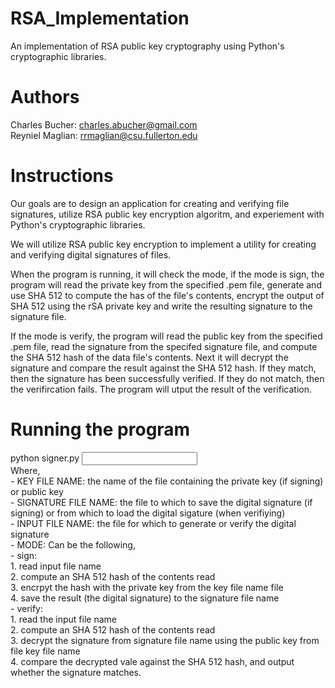 # RSA_Implementation
An implementation of RSA public key cryptography using Python's cryptographic libraries.

# Authors
Charles Bucher: charles.abucher@gmail.com <br>
Reyniel Maglian: rrmaglian@csu.fullerton.edu

# Instructions
Our goals are to design an application for creating and verifying file signatures, utilize RSA public key encryption algoritm, and experiement with Python's cryptographic libraries.

We will utilize RSA public key encryption to implement a utility for creating and verifying digital signatures of files.

When the program is running, it will check the mode, if the mode is sign, the program will read the private key from the specified .pem file, generate and use SHA 512 to compute the has of the file's contents, encrypt the output of SHA 512 using the rSA private key and write the resulting signature to the signature file. 

If the mode is verify, the program will read the public key from the specified .pem file, read the signature from the specifed signature file, and compute the SHA 512 hash of the data file's contents. Next it will decrypt the signature and compare the result against the SHA 512 hash. If they match, then the signature has been successfully verified. If they do not match, then the verifircation fails. The program will utput the result of the verification. 

# Running the program
python signer.py <KEY FILE NAME> <SIGNATURE FILE NAME> <INPUT FILE NAME> <MODE> <br>
  Where, <br>
    - KEY FILE NAME: the name of the file containing the private key (if signing) or public key <br>
    - SIGNATURE FILE NAME: the file to which to save the digital signature (if signing) or from which to load the digital sigature (when verifiying) <br>
    - INPUT FILE NAME: the file for which to generate or verify the digital signature <br>
    - MODE: Can be the following, <br>
        - sign: <br>
        1. read input file name <br>
        2. compute an SHA 512 hash of the contents read <br>
        3. encrpyt the hash with the private key from the key file name file <br>
        4. save the result (the digital signature) to the signature file name <br>
        - verify: <br>
        1. read the input file name <br>
        2. compute an SHA 512 hash of the contents read <br>
        3. decrypt the signature from signature file name using the public key from file key file name <br>
        4. compare the decrypted vale against the SHA 512 hash, and output whether the signature matches. <br>
  
